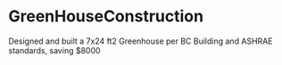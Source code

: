 # GreenHouseConstruction
Designed and built a 7x24 ft2 Greenhouse per BC Building and ASHRAE standards, saving $8000
